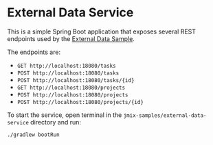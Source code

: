 # External Data Service

This is a simple Spring Boot application that exposes several REST endpoints used by the [External Data Sample](../external-data-sample/README.md).

The endpoints are:

* `GET http://loсalhost:18080/tasks`
* `POST http://loсalhost:18080/tasks`
* `POST http://loсalhost:18080/tasks/{id}`
* `GET http://loсalhost:18080/projects`
* `POST http://loсalhost:18080/projects`
* `POST http://loсalhost:18080/projects/{id}`

To start the service, open terminal in the `jmix-samples/external-data-service` directory and run:

```shell
./gradlew bootRun
```